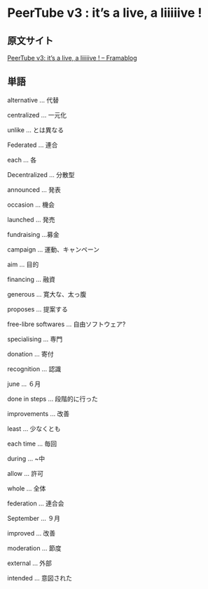 # PeerTube v3 : it’s a live, a liiiiive !

## 原文サイト

[PeerTube v3: it&rsquo;s a live, a liiiiive ! &#8211; Framablog](https://framablog.org/2021/01/07/peertube-v3-its-a-live-a-liiiiive/)

## 単語

alternative ... 代替

centralized ... 一元化

unlike ... とは異なる

Federated ... 連合

each ... 各

Decentralized ... 分散型

announced ... 発表

occasion ... 機会

launched ... 発売

fundraising ...募金

campaign ... 運動、キャンペーン

aim ... 目的

financing ... 融資

generous ... 寛大な、太っ腹

proposes ... 提案する

free-libre softwares ... 自由ソフトウェア?

specialising ... 専門

donation ... 寄付

recognition ... 認識

june ... ６月

done in steps ... 段階的に行った

improvements ... 改善

least ... 少なくとも

each time ... 毎回

during ... ~中

allow ... 許可

whole ... 全体

federation ... 連合会

September ... ９月

improved ... 改善

moderation ... 節度

external ... 外部

intended ... 意図された
